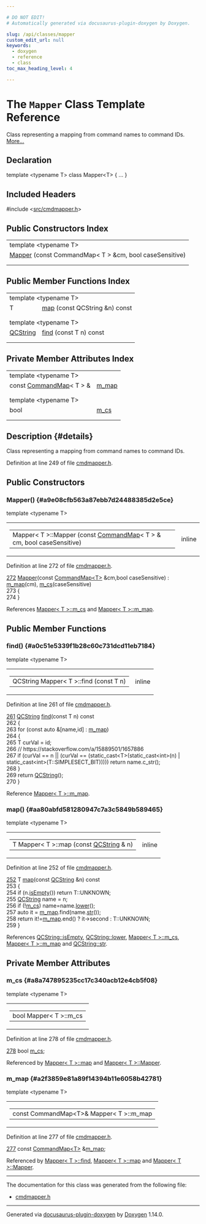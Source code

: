 ```yaml
---

# DO NOT EDIT!
# Automatically generated via docusaurus-plugin-doxygen by Doxygen.

slug: /api/classes/mapper
custom_edit_url: null
keywords:
  - doxygen
  - reference
  - class
toc_max_heading_level: 4

---
```


<div class="doxyPage">

# The `Mapper` Class Template Reference

<p>Class representing a mapping from command names to command IDs. <a href="#details">More...</a></p>

## Declaration

<div class="doxyDeclaration">
template &lt;typename T&gt;
class Mapper&lt;T&gt; { ... }
</div>

## Included Headers

<div class="doxyIncludesList">#include &lt;<a href="/web-doxygen/docs/api/files/src/cmdmapper-h">src/cmdmapper.h</a>&gt;
</div>

## Public Constructors Index

<table class="doxyMembersIndex">

<tr class="doxyMemberIndexTemplate">
<td class="doxyMemberIndexTemplate" colspan="2"><div>template &lt;typename T&gt;</div></td>
</tr>
<tr class="doxyMemberIndexItem">
<td class="doxyMemberIndexItemNoTypeNameTemplate" colspan="2" align="left" valign="top"><a href="#a9e08cfb563a87ebb7d24488385d2e5ce">Mapper</a> (const CommandMap&lt; T &gt; &amp;cm, bool caseSensitive)</td>
</tr>
<tr class="doxyMemberIndexDescription">
<td class="doxyMemberIndexDescriptionLeft"></td>
<td class="doxyMemberIndexDescriptionRight">
</td>
</tr>
<tr class="doxyMemberIndexSeparator">
<td class="doxyMemberIndexSeparator" colspan="2"></td>
</tr>

</table>

## Public Member Functions Index

<table class="doxyMembersIndex">

<tr class="doxyMemberIndexTemplate">
<td class="doxyMemberIndexTemplate" colspan="2"><div>template &lt;typename T&gt;</div></td>
</tr>
<tr class="doxyMemberIndexItem">
<td class="doxyMemberIndexItemTypeTemplate" align="left" valign="top">T</td>
<td class="doxyMemberIndexItemNameTemplate" align="left" valign="top"><a href="#aa80abfd581280947c7a3c5849b589465">map</a> (const QCString &amp;n) const</td>
</tr>
<tr class="doxyMemberIndexDescription">
<td class="doxyMemberIndexDescriptionLeft"></td>
<td class="doxyMemberIndexDescriptionRight">
</td>
</tr>
<tr class="doxyMemberIndexSeparator">
<td class="doxyMemberIndexSeparator" colspan="2"></td>
</tr>

<tr class="doxyMemberIndexTemplate">
<td class="doxyMemberIndexTemplate" colspan="2"><div>template &lt;typename T&gt;</div></td>
</tr>
<tr class="doxyMemberIndexItem">
<td class="doxyMemberIndexItemTypeTemplate" align="left" valign="top"><a href="/web-doxygen/docs/api/classes/qcstring">QCString</a></td>
<td class="doxyMemberIndexItemNameTemplate" align="left" valign="top"><a href="#a0c51e5339f1b28c60c731dcd11eb7184">find</a> (const T n) const</td>
</tr>
<tr class="doxyMemberIndexDescription">
<td class="doxyMemberIndexDescriptionLeft"></td>
<td class="doxyMemberIndexDescriptionRight">
</td>
</tr>
<tr class="doxyMemberIndexSeparator">
<td class="doxyMemberIndexSeparator" colspan="2"></td>
</tr>

</table>

## Private Member Attributes Index

<table class="doxyMembersIndex">

<tr class="doxyMemberIndexTemplate">
<td class="doxyMemberIndexTemplate" colspan="2"><div>template &lt;typename T&gt;</div></td>
</tr>
<tr class="doxyMemberIndexItem">
<td class="doxyMemberIndexItemTypeTemplate" align="left" valign="top">const <a href="/web-doxygen/docs/api/files/src/cmdmapper-h/#a76f30bfa2d9318e64adc918b05039dad">CommandMap</a>&lt; T &gt; &amp;</td>
<td class="doxyMemberIndexItemNameTemplate" align="left" valign="top"><a href="#a2f3859e81a89f14394b11e6058b42781">m_map</a></td>
</tr>
<tr class="doxyMemberIndexDescription">
<td class="doxyMemberIndexDescriptionLeft"></td>
<td class="doxyMemberIndexDescriptionRight">
</td>
</tr>
<tr class="doxyMemberIndexSeparator">
<td class="doxyMemberIndexSeparator" colspan="2"></td>
</tr>

<tr class="doxyMemberIndexTemplate">
<td class="doxyMemberIndexTemplate" colspan="2"><div>template &lt;typename T&gt;</div></td>
</tr>
<tr class="doxyMemberIndexItem">
<td class="doxyMemberIndexItemTypeTemplate" align="left" valign="top">bool</td>
<td class="doxyMemberIndexItemNameTemplate" align="left" valign="top"><a href="#a8a747895235cc17c340acb12e4cb5f08">m_cs</a></td>
</tr>
<tr class="doxyMemberIndexDescription">
<td class="doxyMemberIndexDescriptionLeft"></td>
<td class="doxyMemberIndexDescriptionRight">
</td>
</tr>
<tr class="doxyMemberIndexSeparator">
<td class="doxyMemberIndexSeparator" colspan="2"></td>
</tr>

</table>

## Description {#details}

<p>Class representing a mapping from command names to command IDs.</p>

<p>Definition at line 249 of file <a href="/web-doxygen/docs/api/files/src/cmdmapper-h">cmdmapper.h</a>.</p>


<div class="doxySectionDef">

## Public Constructors

### Mapper() {#a9e08cfb563a87ebb7d24488385d2e5ce}

<div class="doxyMemberItem">
<div class="doxyMemberProto">
<div class="doxyMemberTemplate">template &lt;typename T&gt;</div>
<table class="doxyMemberLabels">
<tr class="doxyMemberLabels">
<td class="doxyMemberLabelsLeft">
<table class="doxyMemberName">
<tr>
<td class="doxyMemberName">Mapper&lt; T &gt;::Mapper (const <a href="/web-doxygen/docs/api/files/src/cmdmapper-h/#a76f30bfa2d9318e64adc918b05039dad">CommandMap</a>&lt; T &gt; &amp; cm, bool caseSensitive)</td>
</tr>
</table>
</td>
<td class="doxyMemberLabelsRight">
<span class="doxyMemberLabels">
<span class="doxyMemberLabel inline">inline</span>
</span>
</td>
</tr>
</table>
</div>
<div class="doxyMemberDoc">



<p>Definition at line 272 of file <a href="/web-doxygen/docs/api/files/src/cmdmapper-h">cmdmapper.h</a>.</p>


<div class="doxyProgramListing">

<div class="doxyCodeLine"><span class="doxyLineNumber"><a href="#a9e08cfb563a87ebb7d24488385d2e5ce">272</a></span><span class="doxyLineContent"><span class="doxyHighlight">    <a href="#a9e08cfb563a87ebb7d24488385d2e5ce">Mapper</a>(</span><span class="doxyHighlightKeyword">const</span><span class="doxyHighlight"> <a href="/web-doxygen/docs/api/files/src/cmdmapper-h/#a76f30bfa2d9318e64adc918b05039dad">CommandMap&lt;T&gt;</a> &amp;cm,</span><span class="doxyHighlightKeywordType">bool</span><span class="doxyHighlight"> caseSensitive) : <a href="#a2f3859e81a89f14394b11e6058b42781">m_map</a>(cm), <a href="#a8a747895235cc17c340acb12e4cb5f08">m_cs</a>(caseSensitive)</span></span></div>
<div class="doxyCodeLine"><span class="doxyLineNumber">273</span><span class="doxyLineContent"><span class="doxyHighlight">    {</span></span></div>
<div class="doxyCodeLine"><span class="doxyLineNumber">274</span><span class="doxyLineContent"><span class="doxyHighlight">    }</span></span></div>

</div>


<p>References <a href="#a8a747895235cc17c340acb12e4cb5f08">Mapper&lt; T &gt;::m_cs</a> and <a href="#a2f3859e81a89f14394b11e6058b42781">Mapper&lt; T &gt;::m_map</a>.</p>

</div>
</div>

</div>

<div class="doxySectionDef">

## Public Member Functions

### find() {#a0c51e5339f1b28c60c731dcd11eb7184}

<div class="doxyMemberItem">
<div class="doxyMemberProto">
<div class="doxyMemberTemplate">template &lt;typename T&gt;</div>
<table class="doxyMemberLabels">
<tr class="doxyMemberLabels">
<td class="doxyMemberLabelsLeft">
<table class="doxyMemberName">
<tr>
<td class="doxyMemberName">QCString Mapper&lt; T &gt;::find (const T n)</td>
</tr>
</table>
</td>
<td class="doxyMemberLabelsRight">
<span class="doxyMemberLabels">
<span class="doxyMemberLabel inline">inline</span>
</span>
</td>
</tr>
</table>
</div>
<div class="doxyMemberDoc">



<p>Definition at line 261 of file <a href="/web-doxygen/docs/api/files/src/cmdmapper-h">cmdmapper.h</a>.</p>


<div class="doxyProgramListing">

<div class="doxyCodeLine"><span class="doxyLineNumber"><a href="#a0c51e5339f1b28c60c731dcd11eb7184">261</a></span><span class="doxyLineContent"><span class="doxyHighlight">    <a href="/web-doxygen/docs/api/classes/qcstring">QCString</a> <a href="#a0c51e5339f1b28c60c731dcd11eb7184">find</a>(</span><span class="doxyHighlightKeyword">const</span><span class="doxyHighlight"> T n)</span><span class="doxyHighlightKeyword"> const</span></span></div>
<div class="doxyCodeLine"><span class="doxyLineNumber">262</span><span class="doxyLineContent"><span class="doxyHighlightKeyword">    </span><span class="doxyHighlight">{</span></span></div>
<div class="doxyCodeLine"><span class="doxyLineNumber">263</span><span class="doxyLineContent"><span class="doxyHighlight">      </span><span class="doxyHighlightKeywordFlow">for</span><span class="doxyHighlight"> (</span><span class="doxyHighlightKeyword">const</span><span class="doxyHighlight"> </span><span class="doxyHighlightKeyword">auto</span><span class="doxyHighlight"> &amp;[name,</span><span class="doxyHighlightKeywordType">id</span><span class="doxyHighlight">] : <a href="#a2f3859e81a89f14394b11e6058b42781">m_map</a>)</span></span></div>
<div class="doxyCodeLine"><span class="doxyLineNumber">264</span><span class="doxyLineContent"><span class="doxyHighlight">      {</span></span></div>
<div class="doxyCodeLine"><span class="doxyLineNumber">265</span><span class="doxyLineContent"><span class="doxyHighlight">        T curVal = id;</span></span></div>
<div class="doxyCodeLine"><span class="doxyLineNumber">266</span><span class="doxyLineContent"><span class="doxyHighlight">        </span><span class="doxyHighlightComment">// https://stackoverflow.com/a/15889501/1657886</span></span></div>
<div class="doxyCodeLine"><span class="doxyLineNumber">267</span><span class="doxyLineContent"><span class="doxyHighlight">        </span><span class="doxyHighlightKeywordFlow">if</span><span class="doxyHighlight"> (curVal == n || (curVal == (</span><span class="doxyHighlightKeyword">static_cast&lt;</span><span class="doxyHighlight">T</span><span class="doxyHighlightKeyword">&gt;</span><span class="doxyHighlight">(</span><span class="doxyHighlightKeyword">static_cast&lt;</span><span class="doxyHighlightKeywordType">int</span><span class="doxyHighlightKeyword">&gt;</span><span class="doxyHighlight">(n) | </span><span class="doxyHighlightKeyword">static_cast&lt;</span><span class="doxyHighlightKeywordType">int</span><span class="doxyHighlightKeyword">&gt;</span><span class="doxyHighlight">(T::SIMPLESECT_BIT))))) </span><span class="doxyHighlightKeywordFlow">return</span><span class="doxyHighlight"> name.c_str();</span></span></div>
<div class="doxyCodeLine"><span class="doxyLineNumber">268</span><span class="doxyLineContent"><span class="doxyHighlight">      }</span></span></div>
<div class="doxyCodeLine"><span class="doxyLineNumber">269</span><span class="doxyLineContent"><span class="doxyHighlight">      </span><span class="doxyHighlightKeywordFlow">return</span><span class="doxyHighlight"> <a href="/web-doxygen/docs/api/classes/qcstring">QCString</a>();</span></span></div>
<div class="doxyCodeLine"><span class="doxyLineNumber">270</span><span class="doxyLineContent"><span class="doxyHighlight">    }</span></span></div>

</div>


<p>Reference <a href="#a2f3859e81a89f14394b11e6058b42781">Mapper&lt; T &gt;::m_map</a>.</p>

</div>
</div>

### map() {#aa80abfd581280947c7a3c5849b589465}

<div class="doxyMemberItem">
<div class="doxyMemberProto">
<div class="doxyMemberTemplate">template &lt;typename T&gt;</div>
<table class="doxyMemberLabels">
<tr class="doxyMemberLabels">
<td class="doxyMemberLabelsLeft">
<table class="doxyMemberName">
<tr>
<td class="doxyMemberName">T Mapper&lt; T &gt;::map (const <a href="/web-doxygen/docs/api/classes/qcstring">QCString</a> &amp; n)</td>
</tr>
</table>
</td>
<td class="doxyMemberLabelsRight">
<span class="doxyMemberLabels">
<span class="doxyMemberLabel inline">inline</span>
</span>
</td>
</tr>
</table>
</div>
<div class="doxyMemberDoc">



<p>Definition at line 252 of file <a href="/web-doxygen/docs/api/files/src/cmdmapper-h">cmdmapper.h</a>.</p>


<div class="doxyProgramListing">

<div class="doxyCodeLine"><span class="doxyLineNumber"><a href="#aa80abfd581280947c7a3c5849b589465">252</a></span><span class="doxyLineContent"><span class="doxyHighlight">    T <a href="#aa80abfd581280947c7a3c5849b589465">map</a>(</span><span class="doxyHighlightKeyword">const</span><span class="doxyHighlight"> <a href="/web-doxygen/docs/api/classes/qcstring">QCString</a> &amp;n)</span><span class="doxyHighlightKeyword"> const</span></span></div>
<div class="doxyCodeLine"><span class="doxyLineNumber">253</span><span class="doxyLineContent"><span class="doxyHighlightKeyword">    </span><span class="doxyHighlight">{</span></span></div>
<div class="doxyCodeLine"><span class="doxyLineNumber">254</span><span class="doxyLineContent"><span class="doxyHighlight">      </span><span class="doxyHighlightKeywordFlow">if</span><span class="doxyHighlight"> (n.<a href="/web-doxygen/docs/api/classes/qcstring/#a621c4090d69ad7d05ef8e5234376c3d8">isEmpty</a>()) </span><span class="doxyHighlightKeywordFlow">return</span><span class="doxyHighlight"> T::UNKNOWN;</span></span></div>
<div class="doxyCodeLine"><span class="doxyLineNumber">255</span><span class="doxyLineContent"><span class="doxyHighlight">      <a href="/web-doxygen/docs/api/classes/qcstring">QCString</a> name = n;</span></span></div>
<div class="doxyCodeLine"><span class="doxyLineNumber">256</span><span class="doxyLineContent"><span class="doxyHighlight">      </span><span class="doxyHighlightKeywordFlow">if</span><span class="doxyHighlight"> (!<a href="#a8a747895235cc17c340acb12e4cb5f08">m_cs</a>) name=name.<a href="/web-doxygen/docs/api/classes/qcstring/#a33688239622e659cfb469fbd62c9cccb">lower</a>();</span></span></div>
<div class="doxyCodeLine"><span class="doxyLineNumber">257</span><span class="doxyLineContent"><span class="doxyHighlight">      </span><span class="doxyHighlightKeyword">auto</span><span class="doxyHighlight"> it = <a href="#a2f3859e81a89f14394b11e6058b42781">m_map</a>.find(name.<a href="/web-doxygen/docs/api/classes/qcstring/#a875e9ad762554ef12f3ed69b015bb245">str</a>());</span></span></div>
<div class="doxyCodeLine"><span class="doxyLineNumber">258</span><span class="doxyLineContent"><span class="doxyHighlight">      </span><span class="doxyHighlightKeywordFlow">return</span><span class="doxyHighlight"> it!=<a href="#a2f3859e81a89f14394b11e6058b42781">m_map</a>.end() ? it-&gt;second : T::UNKNOWN;</span></span></div>
<div class="doxyCodeLine"><span class="doxyLineNumber">259</span><span class="doxyLineContent"><span class="doxyHighlight">    }</span></span></div>

</div>


<p>References <a href="/web-doxygen/docs/api/classes/qcstring/#a621c4090d69ad7d05ef8e5234376c3d8">QCString::isEmpty</a>, <a href="/web-doxygen/docs/api/classes/qcstring/#a33688239622e659cfb469fbd62c9cccb">QCString::lower</a>, <a href="#a8a747895235cc17c340acb12e4cb5f08">Mapper&lt; T &gt;::m_cs</a>, <a href="#a2f3859e81a89f14394b11e6058b42781">Mapper&lt; T &gt;::m_map</a> and <a href="/web-doxygen/docs/api/classes/qcstring/#a875e9ad762554ef12f3ed69b015bb245">QCString::str</a>.</p>

</div>
</div>

</div>

<div class="doxySectionDef">

## Private Member Attributes

### m\_cs {#a8a747895235cc17c340acb12e4cb5f08}

<div class="doxyMemberItem">
<div class="doxyMemberProto">
<div class="doxyMemberTemplate">template &lt;typename T&gt;</div>
<table class="doxyMemberLabels">
<tr class="doxyMemberLabels">
<td class="doxyMemberLabelsLeft">
<table class="doxyMemberName">
<tr>
<td class="doxyMemberName">bool Mapper&lt; T &gt;::m_cs</td>
</tr>
</table>
</td>
</tr>
</table>
</div>
<div class="doxyMemberDoc">



<p>Definition at line 278 of file <a href="/web-doxygen/docs/api/files/src/cmdmapper-h">cmdmapper.h</a>.</p>


<div class="doxyProgramListing">

<div class="doxyCodeLine"><span class="doxyLineNumber"><a href="#a8a747895235cc17c340acb12e4cb5f08">278</a></span><span class="doxyLineContent"><span class="doxyHighlight">    </span><span class="doxyHighlightKeywordType">bool</span><span class="doxyHighlight"> <a href="#a8a747895235cc17c340acb12e4cb5f08">m_cs</a>;</span></span></div>

</div>


<p>Referenced by <a href="#aa80abfd581280947c7a3c5849b589465">Mapper&lt; T &gt;::map</a> and <a href="#a9e08cfb563a87ebb7d24488385d2e5ce">Mapper&lt; T &gt;::Mapper</a>.</p>

</div>
</div>

### m\_map {#a2f3859e81a89f14394b11e6058b42781}

<div class="doxyMemberItem">
<div class="doxyMemberProto">
<div class="doxyMemberTemplate">template &lt;typename T&gt;</div>
<table class="doxyMemberLabels">
<tr class="doxyMemberLabels">
<td class="doxyMemberLabelsLeft">
<table class="doxyMemberName">
<tr>
<td class="doxyMemberName">const CommandMap&lt;T&gt;&amp; Mapper&lt; T &gt;::m_map</td>
</tr>
</table>
</td>
</tr>
</table>
</div>
<div class="doxyMemberDoc">



<p>Definition at line 277 of file <a href="/web-doxygen/docs/api/files/src/cmdmapper-h">cmdmapper.h</a>.</p>


<div class="doxyProgramListing">

<div class="doxyCodeLine"><span class="doxyLineNumber"><a href="#a2f3859e81a89f14394b11e6058b42781">277</a></span><span class="doxyLineContent"><span class="doxyHighlight">    </span><span class="doxyHighlightKeyword">const</span><span class="doxyHighlight"> <a href="/web-doxygen/docs/api/files/src/cmdmapper-h/#a76f30bfa2d9318e64adc918b05039dad">CommandMap&lt;T&gt;</a> &amp;<a href="#a2f3859e81a89f14394b11e6058b42781">m_map</a>;</span></span></div>

</div>


<p>Referenced by <a href="#a0c51e5339f1b28c60c731dcd11eb7184">Mapper&lt; T &gt;::find</a>, <a href="#aa80abfd581280947c7a3c5849b589465">Mapper&lt; T &gt;::map</a> and <a href="#a9e08cfb563a87ebb7d24488385d2e5ce">Mapper&lt; T &gt;::Mapper</a>.</p>

</div>
</div>

</div>

<hr/>

The documentation for this class was generated from the following file:

<ul>
<li><a href="/web-doxygen/docs/api/files/src/cmdmapper-h">cmdmapper.h</a></li>
</ul>

<hr/>

<p class="doxyGeneratedBy">Generated via <a href="https://github.com/xpack/docusaurus-plugin-doxygen">docusaurus-plugin-doxygen</a> by <a href="https://www.doxygen.nl">Doxygen</a> 1.14.0.</p>

</div>
